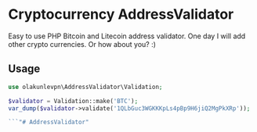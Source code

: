 # Cryptocurrency AddressValidator

Easy to use PHP Bitcoin and Litecoin address validator.
One day I will add other crypto currencies. Or how about you? :)

## Usage


```php
use olakunlevpn\AddressValidator\Validation;

$validator = Validation::make('BTC');
var_dump($validator->validate('1QLbGuc3WGKKKpLs4pBp9H6jiQ2MgPkXRp'));

```"# AddressValidator" 
